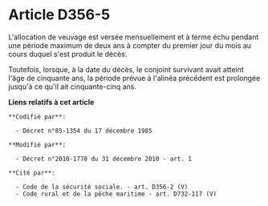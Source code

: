 # Article D356-5

L'allocation de veuvage est versée mensuellement et à terme échu pendant une période maximum de deux ans à compter du premier
jour du mois au cours duquel s'est produit le décès. 

Toutefois, lorsque, à la date du décès, le conjoint survivant avait atteint l'âge de cinquante ans, la période prévue à
l'alinéa précédent est prolongée jusqu'à ce qu'il ait cinquante-cinq ans.

**Liens relatifs à cet article**

	**Codifié par**:

	  - Décret n°85-1354 du 17 décembre 1985

	**Modifié par**:

	  - Décret n°2010-1778 du 31 décembre 2010 - art. 1

	**Cité par**:

	  - Code de la sécurité sociale. - art. D356-2 (V)
	  - Code rural et de la pêche maritime - art. D732-117 (V)
